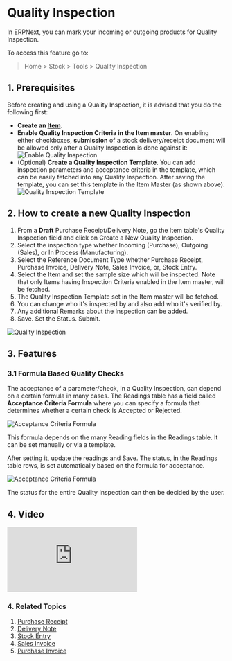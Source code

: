 <!-- add-breadcrumbs -->
# Quality Inspection

In ERPNext, you can mark your incoming or outgoing products for Quality
Inspection.

To access this feature go to:
> Home > Stock > Tools > Quality Inspection

## 1. Prerequisites
Before creating and using a Quality Inspection, it is advised that you do the following first:

* **Create an [Item](/docs/user/manual/en/stock/item)**.
* **Enable Quality Inspection Criteria in the Item master**. On enabling either checkboxes, **submission** of a stock delivery/receipt document will be allowed only after a Quality Inspection is done against it:
    ![Enable Quality Inspection](/docs/assets/img/stock/quality-inspection-pre-requisite.png)
* (Optional) **Create a Quality Inspection Template**. You can add inspection parameters and acceptance criteria in the template, which can be easily fetched into any Quality Inspection. After saving the template, you can set this template in the Item Master (as shown above).
    ![Quality Inspection Template](/docs/assets/img/stock/quality-inspection-template.png)

## 2. How to create a new Quality Inspection

1. From a **Draft** Purchase Receipt/Delivery Note, go the Item table's Quality Inspection field and click on Create a New Quality Inspection.
1. Select the inspection type whether Incoming (Purchase), Outgoing (Sales), or In Process (Manufacturing).
1. Select the Reference Document Type whether Purchase Receipt, Purchase Invoice, Delivery Note, Sales Invoice, or, Stock Entry.
1. Select the Item and set the sample size which will be inspected. Note that only Items having Inspection Criteria enabled in the Item master, will be fetched.
1. The Quality Inspection Template set in the Item master will be fetched.
1. You can change who it's inspected by and also add who it's verified by.
1. Any additional Remarks about the Inspection can be added.
1. Save. Set the Status. Submit.

<img class="screenshot" alt="Quality Inspection" src="{{docs_base_url}}/assets/img/stock/quality-inspection.png">

## 3. Features
### 3.1 Formula Based Quality Checks
The acceptance of a parameter/check, in a Quality Inspection, can depend on a certain formula in many cases. The Readings table has a field called **Acceptance Criteria Formula** where you can specify a formula that determines whether a certain check is Accepted or Rejected.

<img class="screenshot" alt="Acceptance Criteria Formula" src="{{docs_base_url}}/assets/img/stock/acceptance-criteria-formula.png">

This formula depends on the many Reading fields in the Readings table. It can be set manually or via a template.

After setting it, update the readings and Save. The status, in the Readings table rows, is set automatically based on the formula for acceptance.

<img class="screenshot" alt="Acceptance Criteria Formula" src="{{docs_base_url}}/assets/img/stock/qi-formula-based.gif">

The status for the entire Quality Inspection can then be decided by the user.

## 4. Video
<div class="embed-container">
    <iframe src="https://www.youtube.com/embed/WmtcF3Y40Fs?rel=0" frameborder="0" allow="autoplay; encrypted-media" allowfullscreen>
    </iframe>
</div>

### 4. Related Topics
1. [Purchase Receipt](/docs/user/manual/en/stock/purchase-receipt)
1. [Delivery Note](/docs/user/manual/en/stock/delivery-note)
1. [Stock Entry](/docs/user/manual/en/stock/stock-entry)
1. [Sales Invoice](/docs/user/manual/en/accounts/sales-invoice)
1. [Purchase Invoice](/docs/user/manual/en/accounts/purchase-invoice)
